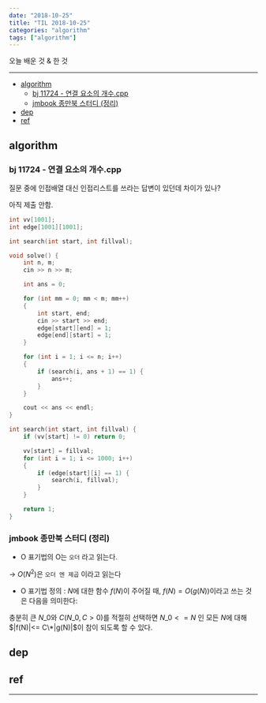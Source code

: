```yaml
---
date: "2018-10-25"
title: "TIL 2018-10-25"
categories: "algorithm"
tags: ["algorithm"]
---
```


오늘 배운 것 & 한 것

----------

- [algorithm](#algorithm)
	- [bj 11724 - 연결 요소의 개수.cpp](#bj-11724---연결-요소의-개수cpp)
	- [jmbook 종만북 스터디 (정리)](#jmbook-종만북-스터디-정리)
- [dep](#dep)
- [ref](#ref)

## algorithm

### bj 11724 - 연결 요소의 개수.cpp

질문 중에 인접배열 대신 인접리스트를 쓰라는 답변이 있던데 차이가 있나?

아직 제출 안함.

```cpp
int vv[1001];
int edge[1001][1001];

int search(int start, int fillval);

void solve() {
	int n, m;
	cin >> n >> m;

	int ans = 0;

	for (int mm = 0; mm < m; mm++)
	{
		int start, end;
		cin >> start >> end;
		edge[start][end] = 1;
		edge[end][start] = 1;
	}

	for (int i = 1; i <= n; i++)
	{
		if (search(i, ans + 1) == 1) {
			ans++;
		}
	}

	cout << ans << endl;
}

int search(int start, int fillval) {
	if (vv[start] != 0) return 0;

	vv[start] = fillval;
	for (int i = 1; i <= 1000; i++)
	{
		if (edge[start][i] == 1) {
			search(i, fillval);
		}
	}

	return 1;
}
```

### jmbook 종만북 스터디 (정리)

- O 표기법의 O는 `오더` 라고 읽는다.

\-> $O(N^2)$은 `오더 엔 제곱` 이라고 읽는다

- O 표기법 정의 : $N$에 대한 함수 $f(N)$이 주어질 때, $f(N) = O(g(N))$이라고 쓰는 것은 다음을 의미한다:

충분히 큰 $N\_0$와 $C(N\_0, C>0)$를 적절히 선택하면 $N\_0<=N$ 인 모든 $N$에 대해 $|f(N)|<= C\*|g(N)|$이 참이 되도록 할 수 있다.

## dep

## ref

----------
